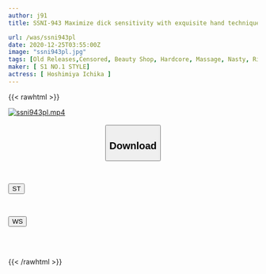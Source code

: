 ```yaml
---
author: j91
title: SSNI-943 Maximize dick sensitivity with exquisite hand techniques and tongue techniques! Ichika Hoshimiya, a rejuvenating beauty salon that brings you the best ejaculation over and over again

url: /was/ssni943pl
date: 2020-12-25T03:55:00Z
image: "ssni943pl.jpg"
tags: [Old Releases,Censored, Beauty Shop, Hardcore, Massage, Nasty, Risky Mosaic, Slender, Solowork, Squirting]
maker: [ S1 NO.1 STYLE]
actress: [ Hoshimiya Ichika ]
---
```



{{< rawhtml >}}

<div class="video" data-videoid="zVl7ZqvX28FYlJK">
    <a href="javascript:;">
        <img src="/was/ssni943pl/ssni943pl.jpg" width="WIDTH" height="HEIGHT" alt="ssni943pl.mp4" loading="lazy">
    </a>
</div>

<script type="text/javascript" src="https://j91.asia/asset/on-demand-st.js"></script>

<br>
  <link rel="stylesheet" href="https://j91.asia/asset/bs5.css">
  
  <center>
  <button class="btn btn-primary" type="button" data-bs-toggle="collapse" data-bs-target=".multi-collapse" aria-expanded="false" aria-controls="multiCollapseExample1 multiCollapseExample2"><h2>Download</h2></button></center>
</p>
<div class="row">
  <div class="col">
    <div class="collapse multi-collapse" id="multiCollapseExample1">
      <div class="card card-body">
	      	      <br>
<div class="buttons">  
<p><a href="https://streamtape.to/v/zVl7ZqvX28FYlJK" target="_blank"><button class="btn-hover color-3"><i class="fa fa-download"></i> ST</button></a></p></div>
    </div>
  </div>
</div>
  <div class="col">
    <div class="collapse multi-collapse" id="multiCollapseExample2">
      <div class="card card-body">
	      <br>
<div class="buttons">
<p><a href="https://wolfstream.tv/w8zhq2g2tigk" target="_blank"><button class="btn-hover color-8"><i class="fa fa-download"></i> WS</button></a></p></div>
<br><br>
      </div>
    </div>
  </div>
</div>

{{< /rawhtml >}}